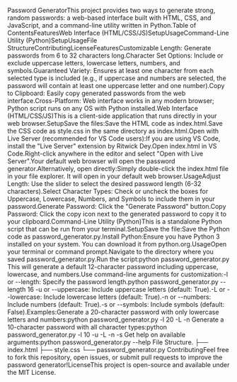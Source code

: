 Password GeneratorThis project provides two ways to generate strong, random passwords: a web-based interface built with HTML, CSS, and JavaScript, and a command-line utility written in Python.Table of ContentsFeaturesWeb Interface (HTML/CSS/JS)SetupUsageCommand-Line Utility (Python)SetupUsageFile StructureContributingLicenseFeaturesCustomizable Length: Generate passwords from 6 to 32 characters long.Character Set Options: Include or exclude uppercase letters, lowercase letters, numbers, and symbols.Guaranteed Variety: Ensures at least one character from each selected type is included (e.g., if uppercase and numbers are selected, the password will contain at least one uppercase letter and one number).Copy to Clipboard: Easily copy generated passwords from the web interface.Cross-Platform: Web interface works in any modern browser; Python script runs on any OS with Python installed.Web Interface (HTML/CSS/JS)This is a client-side application that runs directly in your web browser.SetupSave the files:Save the HTML code as index.html.Save the CSS code as style.css in the same directory as index.html.Open with Live Server (recommended for VS Code users):If you are using VS Code, install the "Live Server" extension by Ritwick Dey.Open index.html in VS Code.Right-click anywhere in the editor and select "Open with Live Server".Your default web browser will open the password generator.Alternatively, open directly:Simply double-click the index.html file in your file explorer. It will open in your default web browser.UsageAdjust Length: Use the slider to select the desired password length (6-32 characters).Select Character Types: Check or uncheck the boxes for Uppercase, Lowercase, Numbers, and Symbols to include them in your password.Generate Password: Click the "Generate Password" button.Copy Password: Click the copy icon next to the generated password to copy it to your clipboard.Command-Line Utility (Python)This is a standalone Python script that can be run from your terminal.SetupSave the file:Save the Python code as password_generator.py.Install Python:Ensure you have Python 3 installed on your system. You can download it from python.org.UsageOpen your terminal or command prompt.Navigate to the directory where you saved password_generator.py.Run the script:python password_generator.py
This will generate a default 12-character password including uppercase, lowercase, and numbers.Use command-line arguments for customization:-l or --length: Specify the password length.python password_generator.py --length 16
-u or --uppercase: Include uppercase letters (default: True).-L or --lowercase: Include lowercase letters (default: True).-n or --numbers: Include numbers (default: True).-s or --symbols: Include symbols (default: False).Examples:Generate a 20-character password with only lowercase letters and numbers:python password_generator.py -l 20 -L -n
Generate a 10-character password with all character types:python password_generator.py -l 10 -u -L -n -s
Get help on available arguments:python password_generator.py --help
File Structure.
├── index.html
├── style.css
└── password_generator.py
ContributingFeel free to fork this repository, open issues, or submit pull requests to improve the password generator!LicenseThis project is open-source and available under the MIT License.
